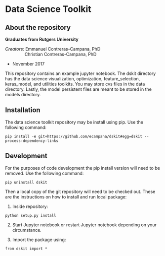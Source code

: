 Data Science Toolkit
==============

About the repository
--------------

**Graduates from Rutgers University** 

*Creators*: 
Emmanuel Contreras-Campana, PhD <br />
&nbsp;&nbsp;&nbsp;&nbsp;&nbsp;&nbsp;&nbsp;&nbsp;&nbsp;&nbsp;&nbsp;&nbsp;&nbsp;&nbsp;&nbsp;
Christian Contreras-Campana, PhD

- November 2017

This repository contains an example jupyter notebook. The dskit directory has 
the data science visualization, optimization, feature_selection, keras_model,
and utilities toolkits. You may store cvs files in the data directory. Lastly, 
the model persistent files are meant to be stored in the models directory.


Installation
--------------

The data science toolkit repository may be install using pip.
Use the following command:
```
pip install -e git+https://github.com/ecampana/dskit#egg=dskit --process-dependency-links
```

Development
--------------

For the purposes of code development the pip install version will
need to be removed. Use the following command:
```
pip uninstall dskit
```
Then a local copy of the git repository will need to be checked out.
These are the instructions on how to install and run local package:

1. Inside repository:
```
python setup.py install
```
2. Start Jupyter notebook or restart Jupyter notebook depending on your
circumstance.

3. Import the package using:
```
from dskit import *
```
